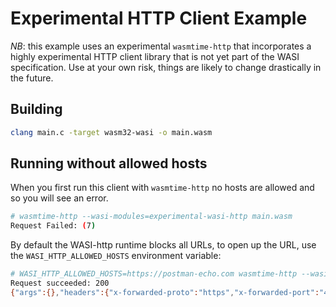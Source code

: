 # Experimental HTTP Client Example
*NB*: this example uses an experimental `wasmtime-http` that incorporates a highly
experimental HTTP client library that is not yet part of the WASI specification.
Use at your own risk, things are likely to change drastically in the future.

## Building
```sh
clang main.c -target wasm32-wasi -o main.wasm
```

## Running without allowed hosts
When you first run this client with `wasmtime-http` no hosts are allowed and so you will see an error.

```sh
# wasmtime-http --wasi-modules=experimental-wasi-http main.wasm
Request Failed: (7)
```

By default the WASI-http runtime blocks all URLs, to open up the URL, use the `WASI_HTTP_ALLOWED_HOSTS` environment variable:

```sh
# WASI_HTTP_ALLOWED_HOSTS=https://postman-echo.com wasmtime-http --wasi-modules=experimental-wasi-http main.wasm 
Request succeeded: 200
{"args":{},"headers":{"x-forwarded-proto":"https","x-forwarded-port":"443","host":"postman-echo.com","x-amzn-trace-id":"Root=1-63abdce1-67b72557427b42b5102ebdf5","content-length":"0","content-type":"text/html","user-agent":"wasm32-wasi-http","accept":"*/*"},"url":"https://postman-echo.com/get"}
```